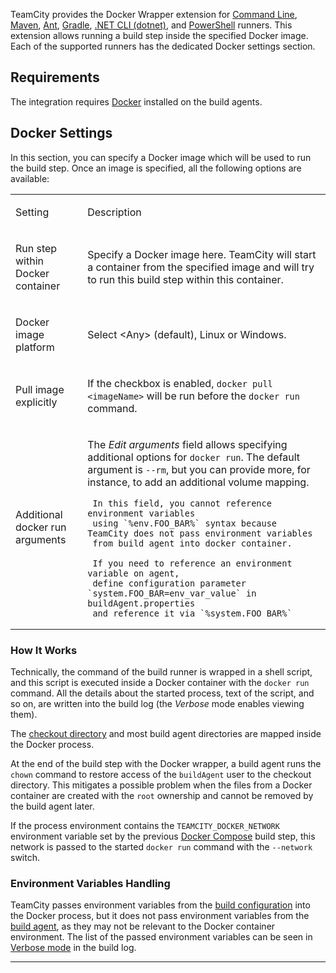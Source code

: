 [//]: # (title: Docker Wrapper)
[//]: # (auxiliary-id: Docker Wrapper)

TeamCity provides the Docker Wrapper extension for [Command Line](command-line.md), [Maven](maven.md), [Ant](ant.md), [Gradle](gradle.md), [.NET CLI (dotnet)](net-cli-dotnet.md), and [PowerShell](powershell.md) runners. This extension allows running a build step inside the specified Docker image. Each of the supported runners has the dedicated Docker settings section.

## Requirements

The integration requires [Docker](https://docs.docker.com/engine/installation/) installed on the build agents.

<include src="integrating-teamcity-with-docker.md" include-id="reqs-supported-env"/>

## Docker Settings

<chunk include-id="docker-settings">

In this section, you can specify a Docker image which will be used to run the build step. Once an image is specified, all the following options are available:

<table><tr>

<td>

Setting

</td>

<td>

Description

</td></tr><tr>

<td>

Run step within Docker container

</td>

<td>

Specify a Docker image here. TeamCity will start a container from the specified image and will try to run this build step within this container.


</td></tr><tr>

<td>

Docker image platform

</td>

<td>

Select &lt;Any&gt; (default), Linux or Windows.

</td></tr><tr>

<td>

Pull image explicitly

</td>

<td>

If the checkbox is enabled, `docker pull <imageName>` will be run before the `docker run` command.


</td></tr><tr>

<td>

Additional docker run arguments

</td>

<td>

The _Edit arguments_ field allows specifying additional options for `docker run`. The default argument is `--rm`, but you can provide more, for instance, to add an additional volume mapping. 

<note>
     
     In this field, you cannot reference environment variables 
     using `%env.FOO_BAR%` syntax because TeamCity does not pass environment variables
     from build agent into docker container.
     
     If you need to reference an environment variable on agent, 
     define configuration parameter `system.FOO_BAR=env_var_value` in buildAgent.properties
     and reference it via `%system.FOO_BAR%` 
     
 </note> 


</td></tr></table>

</chunk>

### How It Works

<chunk include-id="docker-settings-how">

Technically, the command of the build runner is wrapped in a shell script, and this script is executed inside a Docker container with the `docker run` command. All the details about the started process, text of the script, and so on, are written into the build log (the _Verbose_ mode enables viewing them).

The [checkout directory](build-checkout-directory.md) and most build agent directories are mapped inside the Docker process.

At the end of the build step with the Docker wrapper, a build agent runs the `chown` command to restore access of the `buildAgent` user to the checkout directory. This mitigates a possible problem when the files from a Docker container are created with the `root` ownership and cannot be removed by the build agent later.

If the process environment contains the `TEAMCITY_DOCKER_NETWORK` environment variable set by the previous [Docker Compose](docker-compose.md) build step, this network is passed to the started `docker run` command with the `--network` switch. 

</chunk>

### Environment Variables Handling

<chunk include-id="docker-settings-env-var">

TeamCity passes environment variables from the [build configuration](build-configuration.md) into the Docker process, but it does not pass environment variables from the [build agent](build-agent.md), as they may not be relevant to the Docker container environment. The list of the passed environment variables can be seen in [Verbose mode](build-log.md#Viewing+Build+Log) in the build log.


 </chunk>

__ __